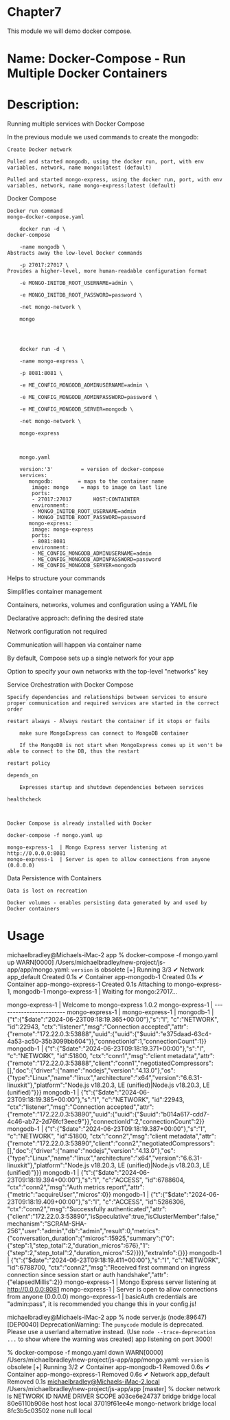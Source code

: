 # Chapter7
This module we will demo docker compose.

# Name: Docker-Compose - Run Multiple Docker Containers

# Description: 
Running multiple services with Docker Compose


In the previous module we used commands to create the mongodb:

    Create Docker network

    Pulled and started mongodb, using the docker run, port, with env variables, network, name mongo:latest (default)

    Pulled and started mongo-express, using the docker run, port, with env variables, network, name mongo-express:latest (default)


Docker Compose

    Docker run command                                                      mongo-docker-compose.yaml

        docker run -d \                                                     docker-compose

        -name mongodb \                                                     Abstracts away the low-level Docker commands

        -p 27017:27017 \                                                    Provides a higher-level, more human-readable configuration format

        -e MONGO-INITDB_ROOT_USERNAME=admin \

        -e MONGO_INITDB_ROOT_PASSWORD=password \

        -net mongo-network \

        mongo




        docker run -d \                                                     
                                                                            
        -name mongo-express \                                                         
                                                                                     
        -p 8081:8081 \                                                            
                                                                                        
        -e ME_CONFIG_MONGODB_ADMINUSERNAME=admin \                                       
                                                                                        
        -e ME_CONFIG_MONGODB_ADMINPASSWORD=password \ 

        -e ME_CONFIG_MONGODB_SERVER=mongodb \                                           

        -net mongo-network \

        mongo-express



        mongo.yaml

        version:'3'         = version of docker-compose
        services:
           mongodb:        = maps to the container name
            image: mongo    = maps to image on last line
            ports:
            - 27017:27017       HOST:CONTAINTER
            environment:
            - MONGO_INITDB_ROOT_USERNAME=admin
            - MONGO_INITDB_ROOT_PASSWORD=password
           mongo-express:
            image: mongo-express
            ports:
            - 8081:8081
            environment:
            - ME_CONFIG_MONGODB_ADMINUSERNAME=admin
            - ME_CONFIG_MONGODB_ADMINPASSWORD=password
            - ME_CONFIG_MONGODB_SERVER=mongodb

Helps to structure your commands

Simplifies container management

Containers, networks, volumes and configuration using a YAML file

Declarative approach: defining the desired state

Network configuration not required

Communication will happen via container name

By default, Compose sets up a single network for your app

Option to specify your own networks with the top-level "networks" key



Service Orchestration with Docker Compose

    Specify dependencies and relationships between services to ensure proper communication and required services are started in the correct order

    restart always - Always restart the container if it stops or fails

        make sure MongoExpress can connect to MongoDB container

        If the MongoDB is not start when MongoExpress comes up it won't be able to connect to the DB, thus the restart

    restart policy

    depends_on

        Expresses startup and shutdown dependencies between services

    healthcheck



    Docker Compose is already installed with Docker

    docker-compose -f mongo.yaml up

    mongo-express-1  | Mongo Express server listening at http://0.0.0.0:8081
    mongo-express-1  | Server is open to allow connections from anyone (0.0.0.0)


Data Persistence with Containers

    Data is lost on recreation

    Docker volumes - enables persisting data generated by and used by Docker containers


# Usage

michaelbradley@Michaels-iMac-2 app % docker-compose -f mongo.yaml up
WARN[0000] /Users/michaelbradley/new-project/js-app/app/mongo.yaml: `version` is obsolete 
[+] Running 3/3
 ✔ Network app_default            Created                                                                                                                                                                0.1s 
 ✔ Container app-mongodb-1        Created                                                                                                                                                                0.1s 
 ✔ Container app-mongo-express-1  Created                                                                                                                                                                0.1s 
Attaching to mongo-express-1, mongodb-1
mongo-express-1  | Waiting for mongo:27017...

mongo-express-1  | Welcome to mongo-express 1.0.2
mongo-express-1  | ------------------------
mongo-express-1  | 
mongo-express-1  | 
mongodb-1        | {"t":{"$date":"2024-06-23T09:18:19.365+00:00"},"s":"I",  "c":"NETWORK",  "id":22943,   "ctx":"listener","msg":"Connection accepted","attr":{"remote":"172.22.0.3:53888","uuid":{"uuid":{"$uuid":"e375daad-63c4-4a53-ac50-35b3099bb604"}},"connectionId":1,"connectionCount":1}}
mongodb-1        | {"t":{"$date":"2024-06-23T09:18:19.371+00:00"},"s":"I",  "c":"NETWORK",  "id":51800,   "ctx":"conn1","msg":"client metadata","attr":{"remote":"172.22.0.3:53888","client":"conn1","negotiatedCompressors":[],"doc":{"driver":{"name":"nodejs","version":"4.13.0"},"os":{"type":"Linux","name":"linux","architecture":"x64","version":"6.6.31-linuxkit"},"platform":"Node.js v18.20.3, LE (unified)|Node.js v18.20.3, LE (unified)"}}}
mongodb-1        | {"t":{"$date":"2024-06-23T09:18:19.385+00:00"},"s":"I",  "c":"NETWORK",  "id":22943,   "ctx":"listener","msg":"Connection accepted","attr":{"remote":"172.22.0.3:53890","uuid":{"uuid":{"$uuid":"b014a617-cdd7-4c46-ab72-2d76fcf3eec9"}},"connectionId":2,"connectionCount":2}}
mongodb-1        | {"t":{"$date":"2024-06-23T09:18:19.387+00:00"},"s":"I",  "c":"NETWORK",  "id":51800,   "ctx":"conn2","msg":"client metadata","attr":{"remote":"172.22.0.3:53890","client":"conn2","negotiatedCompressors":[],"doc":{"driver":{"name":"nodejs","version":"4.13.0"},"os":{"type":"Linux","name":"linux","architecture":"x64","version":"6.6.31-linuxkit"},"platform":"Node.js v18.20.3, LE (unified)|Node.js v18.20.3, LE (unified)"}}}
mongodb-1        | {"t":{"$date":"2024-06-23T09:18:19.394+00:00"},"s":"I",  "c":"ACCESS",   "id":6788604, "ctx":"conn2","msg":"Auth metrics report","attr":{"metric":"acquireUser","micros":0}}
mongodb-1        | {"t":{"$date":"2024-06-23T09:18:19.409+00:00"},"s":"I",  "c":"ACCESS",   "id":5286306, "ctx":"conn2","msg":"Successfully authenticated","attr":{"client":"172.22.0.3:53890","isSpeculative":true,"isClusterMember":false,"mechanism":"SCRAM-SHA-256","user":"admin","db":"admin","result":0,"metrics":{"conversation_duration":{"micros":15925,"summary":{"0":{"step":1,"step_total":2,"duration_micros":676},"1":{"step":2,"step_total":2,"duration_micros":52}}}},"extraInfo":{}}}
mongodb-1        | {"t":{"$date":"2024-06-23T09:18:19.411+00:00"},"s":"I",  "c":"NETWORK",  "id":6788700, "ctx":"conn2","msg":"Received first command on ingress connection since session start or auth handshake","attr":{"elapsedMillis":2}}
mongo-express-1  | Mongo Express server listening at http://0.0.0.0:8081
mongo-express-1  | Server is open to allow connections from anyone (0.0.0.0)
mongo-express-1  | basicAuth credentials are "admin:pass", it is recommended you change this in your config.js!


michaelbradley@Michaels-iMac-2 app % node server.js
(node:89647) [DEP0040] DeprecationWarning: The `punycode` module is deprecated. Please use a userland alternative instead.
(Use `node --trace-deprecation ...` to show where the warning was created)
app listening on port 3000!


% docker-compose -f mongo.yaml down
WARN[0000] /Users/michaelbradley/new-project/js-app/app/mongo.yaml: `version` is obsolete 
[+] Running 3/2
 ✔ Container app-mongodb-1        Removed                                                                                           0.6s 
 ✔ Container app-mongo-express-1  Removed                                                                                           0.6s 
 ✔ Network app_default            Removed                                                                                           0.1s 
michaelbradley@Michaels-iMac-2.local /Users/michaelbradley/new-project/js-app/app [master]
% docker network ls
NETWORK ID     NAME            DRIVER    SCOPE
a03ce6e24737   bridge          bridge    local
80e6110b908e   host            host      local
37019f61ee4e   mongo-network   bridge    local
8fc3b5c03502   none            null      local
